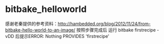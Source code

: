 # bitbake_helloworld
感谢老秦提供的参考资料：http://hambedded.org/blog/2012/11/24/from-bitbake-hello-world-to-an-image/
按照步骤完成后 
运行 bitbake firstrecipe -vDD 后提示ERROR: Nothing PROVIDES 'firstrecipe' 
